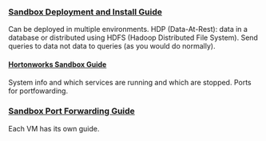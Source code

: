 ### [Sandbox Deployment and Install Guide](https://hortonworks.com/tutorial/sandbox-deployment-and-install-guide/)

Can be deployed in multiple environments.
HDP (Data-At-Rest): data in a database or distributed using HDFS (Hadoop Distributed File System). Send queries to data not data to queries (as you would do normally).

#### [Hortonworks Sandbox Guide](https://hortonworks.com/tutorial/hortonworks-sandbox-guide/)

System info and which services are running and which are stopped.
Ports for portfowarding.

### [Sandbox Port Forwarding Guide](https://hortonworks.com/tutorial/sandbox-port-forwarding-guide/)

Each VM has its own guide.
